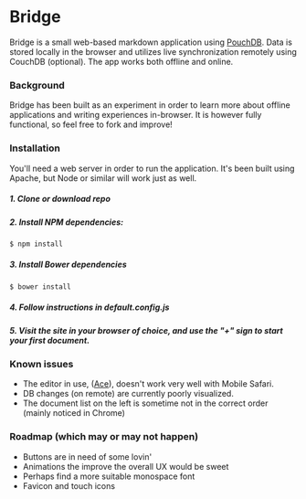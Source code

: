 Bridge
======

Bridge is a small web-based markdown application using [PouchDB](http://pouchdb.com/). Data is stored locally in the browser and utilizes live synchronization remotely using CouchDB (optional). The app works both offline and online.

### Background

Bridge has been built as an experiment in order to learn more about offline applications and writing experiences in-browser. It is however fully functional, so feel free to fork and improve!

### Installation

You'll need a web server in order to run the application. It's been built using Apache, but Node or similar will work just as well.

##### 1. Clone or download repo

##### 2. Install NPM dependencies: 
```bash
$ npm install
```
##### 3. Install Bower dependencies
```bash
$ bower install
```
##### 4. Follow instructions in default.config.js
##### 5. Visit the site in your browser of choice, and use the "+" sign to start your first document.

### Known issues

- The editor in use, ([Ace](http://ace.c9.io/)), doesn't work very well with Mobile Safari.
- DB changes (on remote) are currently poorly visualized.
- The document list on the left is sometime not in the correct order (mainly noticed in Chrome)

### Roadmap (which may or may not happen)

- Buttons are in need of some lovin'
- Animations the improve the overall UX would be sweet
- Perhaps find a more suitable monospace font
- Favicon and touch icons
